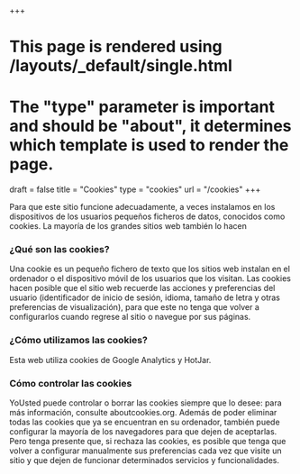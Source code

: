+++
# This page is rendered using /layouts/_default/single.html
# The "type" parameter is important and should be "about", it determines which template is used to render the page.
draft	= false
title	= "Cookies"
type	= "cookies"
url		= "/cookies"
+++

Para que este sitio funcione adecuadamente, a veces instalamos en los dispositivos de los usuarios pequeños ficheros de datos, conocidos como cookies. La mayoría de los grandes sitios web también lo hacen

### ¿Qué son las cookies?
Una cookie es un pequeño fichero de texto que los sitios web instalan en el ordenador o el dispositivo móvil de los usuarios que los visitan. Las cookies hacen posible que el sitio web recuerde las acciones y preferencias del usuario (identificador de inicio de sesión, idioma, tamaño de letra y otras preferencias de visualización), para que este no tenga que volver a configurarlos cuando regrese al sitio o navegue por sus páginas. 

### ¿Cómo utilizamos las cookies?

Esta web utiliza cookies de Google Analytics y HotJar.

### Cómo controlar las cookies

YoUsted puede controlar o borrar las cookies siempre que lo desee: para más información, consulte aboutcookies.org.  Además de poder eliminar todas las cookies que ya se encuentran en su ordenador, también puede configurar la mayoría de los navegadores para que dejen de aceptarlas. Pero tenga presente que, si rechaza las cookies, es posible que tenga que volver a configurar manualmente sus preferencias cada vez que visite un sitio y que dejen de funcionar determinados servicios y funcionalidades.